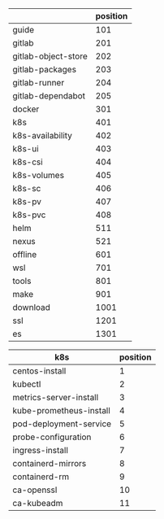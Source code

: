|                     | position |
|---------------------|----------|
| guide               | 101      |
| gitlab              | 201      |
| gitlab-object-store | 202      |
| gitlab-packages     | 203      |
| gitlab-runner       | 204      |
| gitlab-dependabot   | 205      |
| docker              | 301      |
| k8s                 | 401      |
| k8s-availability    | 402      |
| k8s-ui              | 403      |
| k8s-csi             | 404      |
| k8s-volumes         | 405      |
| k8s-sc              | 406      |
| k8s-pv              | 407      |
| k8s-pvc             | 408      |
| helm                | 511      |
| nexus               | 521      |
| offline             | 601      |
| wsl                 | 701      |
| tools               | 801      |
| make                | 901      |
| download            | 1001     |
| ssl                 | 1201     |
| es                  | 1301     |

| k8s                     | position |
|-------------------------|----------|
| centos-install          | 1        |
| kubectl                 | 2        |
| metrics-server-install  | 3        |
| kube-prometheus-install | 4        |
| pod-deployment-service  | 5        |
| probe-configuration     | 6        |
| ingress-install         | 7        |
| containerd-mirrors      | 8        |
| containerd-rm           | 9        |
| ca-openssl              | 10       |
| ca-kubeadm              | 11       |
